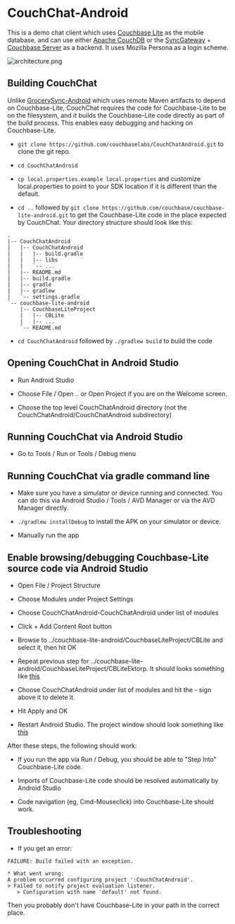 # CouchChat-Android

This is a demo chat client which uses [Couchbase Lite](https://github.com/couchbase/couchbase-lite-android) as the mobile database, and can use either [Apache CouchDB](http://couchdb.apache.org/) or the [SyncGateway](https://github.com/couchbaselabs/sync_gateway) + [Couchbase Server](http://www.couchbase.com/couchbase-server/overview) as a backend.  It uses Mozilla Persona as a login scheme.

![architecture.png](http://cl.ly/image/3I1w402Y1B22/couchchat-architecture.png)

## Building CouchChat

Unlike [GrocerySync-Android](https://github.com/couchbaselabs/GrocerySync-Android) which uses remote Maven artifacts to depend on Couchbase-Lite, CouchChat requires the code for Couchbase-Lite to be on the filesystem, and it builds the Couchbase-Lite code directly as part of the build process.  This enables easy debugging and hacking on Couchbase-Lite.

* `git clone https://github.com/couchbaselabs/CouchChatAndroid.git` to clone the git repo.

* `cd CouchChatAndroid` 

* `cp local.properties.example local.properties` and customize local.properties to point to your SDK location if it is different than the default.

* `cd ..` followed by `git clone https://github.com/couchbase/couchbase-lite-android.git` to get the Couchbase-Lite code in the place expected by CouchChat.  Your directory structure should look like this:

```
.
|-- CouchChatAndroid
|   |-- CouchChatAndroid
|   |   |-- build.gradle
|   |   |-- libs
|   |   `-- ...
|   |-- README.md
|   |-- build.gradle
|   |-- gradle
|   |-- gradlew
|   `-- settings.gradle
`-- couchbase-lite-android
    |-- CouchbaseLiteProject
    |   |-- CBLite
    |   |-- ...
    `-- README.md
```

* `cd CouchChatAndroid` followed by `./gradlew build` to build the code

## Opening CouchChat in Android Studio

* Run Android Studio

* Choose File / Open .. or Open Project if you are on the Welcome screen.

* Choose the top level CouchChatAndroid directory (not the CouchChatAndroid/CouchChatAndroid subdirectory)

## Running CouchChat via Android Studio

* Go to Tools / Run or Tools / Debug menu

## Running CouchChat via gradle command line

* Make sure you have a simulator or device running and connected.  You can do this via Android Studio / Tools / AVD Manager or via the AVD Manager directly.

* `./gradlew installDebug` to install the APK on your simulator or device.

* Manually run the app

## Enable browsing/debugging Couchbase-Lite source code via Android Studio

* Open File / Project Structure

* Choose Modules under Project Settings

* Choose CouchChatAndroid-CouchChatAndroid under list of modules

* Click + Add Content Root button

* Browse to ../couchbase-lite-android/CouchbaseLiteProject/CBLite and select it, then hit OK

* Repeat previous step for ../couchbase-lite-android/CouchbaseLiteProject/CBLiteEktorp.  It should looks something like [this](http://cl.ly/image/1e2L2R0i0E14)

* Choose CouchChatAndroid under list of modules and hit the - sign above it to delete it.


* Hit Apply and OK

* Restart Android Studio.  The project window should look something like [this](http://cl.ly/image/2S172z3C3e36)

After these steps, the following should work:

* If you run the app via Run / Debug, you should be able to "Step Into" Couchbase-Lite code.

* Imports of Couchbase-Lite code should be resolved automatically by Android Studio

* Code navigation (eg, Cmd-Mouseclick) into Couchbase-Lite should work.




## Troubleshooting

* If you get an error:

```
FAILURE: Build failed with an exception.

* What went wrong:
A problem occurred configuring project ':CouchChatAndroid'.
> Failed to notify project evaluation listener.
   > Configuration with name 'default' not found.
```

Then you probably don't have Couchbase-Lite in your path in the correct place.


